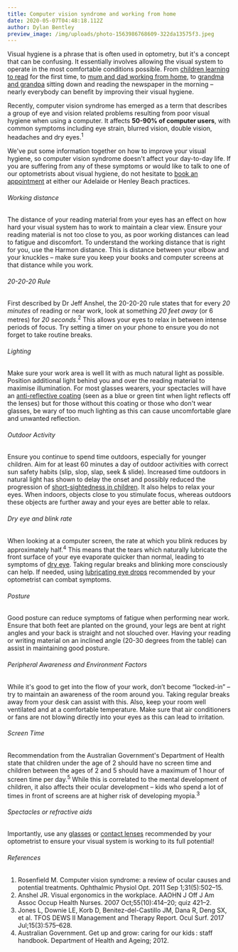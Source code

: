 ```yaml
---
title: Computer vision syndrome and working from home
date: 2020-05-07T04:48:18.112Z
author: Dylan Bentley
preview_image: /img/uploads/photo-1563986768609-322da13575f3.jpeg
---
```

<div><p>Visual hygiene is a phrase that is often used in optometry, but it's a concept that can be confusing. It essentially involves allowing the visual system to operate in the most comfortable conditions possible. From <a href="https://www.innovativeeyecare.com.au/what-we-do/childrens-vision">children learning to read</a> for the first time, to  <a href="https://www.innovativeeyecare.com.au/what-we-do/presbyopia">mum and dad working from home</a>, to <a href="https://www.innovativeeyecare.com.au/what-we-do/presbyopia">grandma and grandpa</a> sitting down and reading the newspaper in the morning – nearly everybody can benefit by improving their visual hygiene.

Recently, computer vision syndrome has emerged as a term that describes a group of eye and vision related problems resulting from poor visual hygiene when using a computer. It affects <b>50-90% of computer users</b>, with common symptoms including eye strain, blurred vision, double vision, headaches and dry eyes.<sup>1</sup>

We've put some information together on how to improve your visual hygiene, so computer vision syndrome doesn't affect your day-to-day life. If you are suffering from any of these symptoms or would like to talk to one of our optometrists about visual hygiene, do not hesitate to <a href="https://www.innovativeeyecare.com.au/contact/">book an appointment</a> at either our Adelaide or Henley Beach practices.</p></div>

###### Working distance

The distance of your reading material from your eyes has an effect on how hard your visual system has to work to maintain a clear view. Ensure your reading material is not too close to you, as poor working distances can lead to fatigue and discomfort. To understand the working distance that is right for you, use the Harmon distance. This is distance between your elbow and your knuckles – make sure you keep your books and computer screens at that distance while you work.

###### 20-20-20 Rule

First described by Dr Jeff Anshel, the 20-20-20 rule states that for every <i>20 minutes</i> of reading or near work, look at something <i>20 feet away</i> (or 6 metres) for <i>20 seconds</i>.<sup>2</sup> This allows your eyes to relax in between intense periods of focus. Try setting a timer on your phone to ensure you do not forget to take routine breaks.

###### Lighting

Make sure your work area is well lit with as much natural light as possible. Position additional light behind you and over the reading material to maximise illumination. For most glasses wearers, your spectacles will have an [anti-reflective coating](https://www.innovativeeyecare.com.au/what-we-do/glasses) (seen as a blue or green tint when light reflects off the lenses) but for those without this coating or those who don't wear glasses, be wary of too much lighting as this can cause uncomfortable glare and unwanted reflection.

###### Outdoor Activity

Ensure you continue to spend time outdoors, especially for younger children. Aim for at least 60 minutes a day of outdoor activities with correct sun safety habits (slip, slop, slap, seek & slide). Increased time outdoors in natural light has shown to delay the onset and possibly reduced the progression of [short-sightedness in children](https://www.innovativeeyecare.com.au/what-we-do/myopia-control). It also helps to relax your eyes. When indoors, objects close to you stimulate focus, whereas outdoors these objects are further away and your eyes are better able to relax.

###### Dry eye and blink rate

When looking at a computer screen, the rate at which you blink reduces by approximately half.<sup>4</sup> This means that the tears which naturally lubricate the front surface of your eye evaporate quicker than normal, leading to symptoms of [dry eye](https://www.innovativeeyecare.com.au/what-we-do/dry-eye-disease). Taking regular breaks and blinking more consciously can help. If needed, using [lubricating eye drops](https://eyesolutions.com.au/) recommended by your optometrist can combat symptoms.

###### Posture

Good posture can reduce symptoms of fatigue when performing near work. Ensure that both feet are planted on the ground, your legs are bent at right angles and your back is straight and not slouched over. Having your reading or writing material on an inclined angle (20-30 degrees from the table) can assist in maintaining good posture.

###### Peripheral Awareness and Environment Factors

While it's good to get into the flow of your work, don’t become “locked-in” – try to maintain an awareness of the room around you. Taking regular breaks away from your desk can assist with this. Also, keep your room well ventilated and at a comfortable temperature. Make sure that air conditioners or fans are not blowing directly into your eyes as this can lead to irritation.

###### Screen Time

Recommendation from the Australian Government's Department of Health state that children under the age of 2 should have no screen time and children between the ages of 2 and 5 should have a maximum of 1 hour of screen time per day.<sup>5</sup> While this is correlated to the mental development of children, it also affects their ocular development – kids who spend a lot of times in front of screens are at higher risk of developing myopia.<sup>3</sup>

###### Spectacles or refractive aids

Importantly, use any [glasses](https://www.innovativeeyecare.com.au/what-we-do/glasses) or [contact lenses](https://www.innovativeeyecare.com.au/what-we-do/soft-contact-lenses) recommended by your optometrist to ensure your visual system is working to its full potential!

###### References

1. Rosenfield M. Computer vision syndrome: a review of ocular causes and potential treatments. Ophthalmic Physiol Opt. 2011 Sep 1;31(5):502–15.
2. Anshel JR. Visual ergonomics in the workplace. AAOHN J Off J Am Assoc Occup Health Nurses. 2007 Oct;55(10):414–20; quiz 421–2.
3. Jones L, Downie LE, Korb D, Benitez-del-Castillo JM, Dana R, Deng SX, et al. TFOS DEWS II Management and Therapy Report. Ocul Surf. 2017 Jul;15(3):575–628.
4. Australian Government. Get up and grow: caring for our kids : staff handbook. Department of Health and Ageing; 2012.